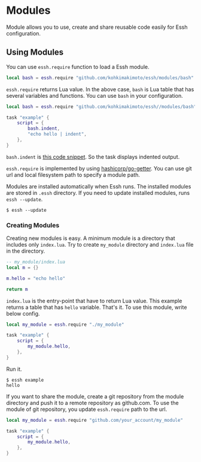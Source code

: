 # Modules

Module allows you to use, create and share reusable code easily for Essh configuration.

## Using Modules

You can use `essh.require` function to load a Essh module.

```lua
local bash = essh.require "github.com/kohkimakimoto/essh/modules/bash"
```

`essh.require` returns Lua value. In the above case, `bash` is Lua table that has several variables and functions. You can use `bash` in your configuration.

```lua
local bash = essh.require "github.com/kohkimakimoto/essh//modules/bash"

task "example" {
    script = {
        bash.indent,
        "echo hello | indent",
    },
}
```

`bash.indent` is [this code snippet](https://github.com/kohkimakimoto/essh/blob/master/modules%2Fbash%2Findex.lua#L3-L17).
So the task displays indented output.

`essh.require` is implemented by using [hashicorp/go-getter](https://github.com/hashicorp/go-getter). You can use git url and local filesystem path to specify a module path.

Modules are installed automatically when Essh runs. The installed modules are stored in `.essh` directory. If you need to update installed modules, runs `essh --update`.

```
$ essh --update
```

### Creating Modules

Creating new modules is easy. A minimum module is a directory that includes only `index.lua`.
Try to create `my_module` directory and `index.lua` file in the directory.

```lua
-- my_module/index.lua
local m = {}

m.hello = "echo hello"

return m
```

`index.lua` is the entry-point that have to return Lua value. This example returns a table that has `hello` variable. That's it. To use this module, write below config.

```lua
local my_module = essh.require "./my_module"

task "example" {
    script = {
        my_module.hello,
    },
}
```

Run it.

```
$ essh example
hello
```

If you want to share the module, create a git repository from the module directory and push it to a remote repository as github.com. To use the module of git repository, you update `essh.require` path to the url.

```lua
local my_module = essh.require "github.com/your_account/my_module"

task "example" {
    script = {
        my_module.hello,
    },
}
```
